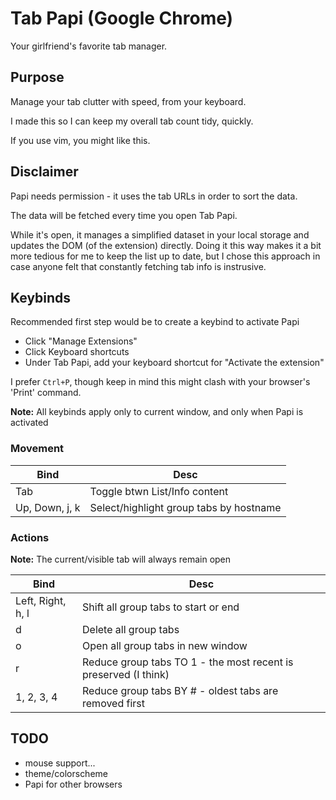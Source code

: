# Tab Papi (Google Chrome)

Your girlfriend's favorite tab manager.

## Purpose

Manage your tab clutter with speed, from your keyboard.

I made this so I can keep my overall tab count tidy, quickly.

If you use vim, you might like this.

## Disclaimer

Papi needs permission - it uses the tab URLs in order to sort the data.

The data will be fetched every time you open Tab Papi.

While it's open, it manages a simplified dataset in your local storage and
updates the DOM (of the extension) directly. Doing it this way makes it a bit
more tedious for me to keep the list up to date, but I chose this approach in
case anyone felt that constantly fetching tab info is instrusive.

## Keybinds

Recommended first step would be to create a keybind to activate Papi

- Click "Manage Extensions"
- Click Keyboard shortcuts
- Under Tab Papi, add your keyboard shortcut for "Activate the extension"

I prefer `Ctrl+P`, though keep in mind this might clash with your browser's 'Print'
command.

**Note:** All keybinds apply only to current window, and only when Papi is activated

### Movement

| Bind | Desc |
| -------- | ------- |
| Tab | Toggle btwn List/Info content |
| Up, Down, j, k | Select/highlight group tabs by hostname |

### Actions

**Note:** The current/visible tab will always remain open

| Bind | Desc |
| -------- | ------- |
| Left, Right, h, l | Shift all group tabs to start or end |
| d | Delete all group tabs |
| o | Open all group tabs in new window |
| r | Reduce group tabs TO 1 - the most recent is preserved (I think)
| 1, 2, 3, 4 | Reduce group tabs BY # - oldest tabs are removed first

## TODO

- mouse support...
- theme/colorscheme
- Papi for other browsers
